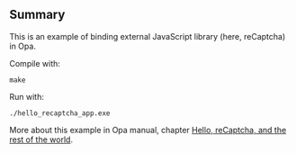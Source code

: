 Summary
-------

This is an example of binding external JavaScript library (here, reCaptcha) in Opa.

Compile with:

`make`

Run with:

`./hello_recaptcha_app.exe`

More about this example in Opa manual, chapter [Hello, reCaptcha, and the rest of the world](http://doc.opalang.org/manual/Hello--reCaptcha--and-the-rest-of-the-world).
